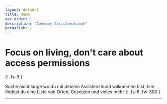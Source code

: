 ```yaml
---
layout: default
title: Home
nav_order: 1
description: "Awesome Assistenzhunde"
permalink: /
---
```


# Focus on living, don't care about access permissions
{: .fs-9 }

Suche nicht lange wo du mit deinem Assistenzhund wilkommen bist, hier findest du eine Liste von Orten, Gesetzen und vieles mehr
{: .fs-6 .fw-300 }

---